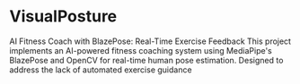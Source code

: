 # VisualPosture
AI Fitness Coach with BlazePose: Real-Time Exercise Feedback  This project implements an AI-powered fitness coaching system using MediaPipe's BlazePose and OpenCV for real-time human pose estimation. Designed to address the lack of automated exercise guidance
